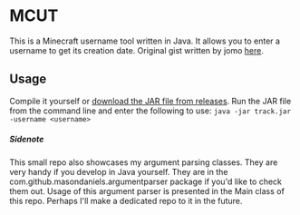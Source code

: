 # MCUT

This is a Minecraft username tool written in Java. It allows you to enter a username to get its creation date. Original gist written by jomo [here](https://gist.github.com/jomo/be7dbb5228187edbb993).

## Usage

Compile it yourself or [download the JAR file from releases](https://github.com/masondaniels/MCUT/releases/download/0.0.1/tracker.jar).
Run the JAR file from the command line and enter the following to use:
``java -jar track.jar -username <username>``

##### Sidenote

This small repo also showcases my argument parsing classes. They are very handy if you develop in Java yourself. They are in the com.github.masondaniels.argumentparser package if you'd like to check them out. Usage of this argument parser is presented in the Main class of this repo. Perhaps I'll make a dedicated repo to it in the future.
